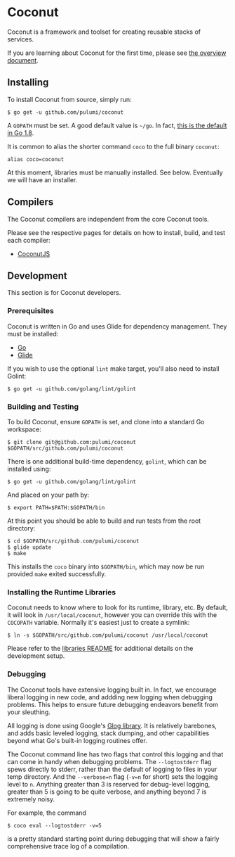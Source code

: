 # Coconut

Coconut is a framework and toolset for creating reusable stacks of services.

If you are learning about Coconut for the first time, please see [the overview document](docs/overview.md).

## Installing

To install Coconut from source, simply run:

    $ go get -u github.com/pulumi/coconut

A `GOPATH` must be set.  A good default value is `~/go`.  In fact, [this is the default in Go 1.8](
https://github.com/golang/go/issues/17262).

It is common to alias the shorter command `coco` to the full binary `coconut`:

    alias coco=coconut

At this moment, libraries must be manually installed.  See below.  Eventually we will have an installer.

## Compilers

The Coconut compilers are independent from the core Coconut tools.

Please see the respective pages for details on how to install, build, and test each compiler:

* [CoconutJS](tools/cocojs/README.md)

## Development

This section is for Coconut developers.

### Prerequisites

Coconut is written in Go and uses Glide for dependency management.  They must be installed:

* [Go](https://golang.org/doc/install)
* [Glide](https://github.com/Masterminds/glide)

If you wish to use the optional `lint` make target, you'll also need to install Golint:

    $ go get -u github.com/golang/lint/golint

### Building and Testing

To build Coconut, ensure `GOPATH` is set, and clone into a standard Go workspace:

    $ git clone git@github.com:pulumi/coconut $GOPATH/src/github.com/pulumi/coconut

There is one additional build-time dependency, `golint`, which can be installed using:

    $ go get -u github.com/golang/lint/golint

And placed on your path by:

    $ export PATH=$PATH:$GOPATH/bin

At this point you should be able to build and run tests from the root directory:

    $ cd $GOPATH/src/github.com/pulumi/coconut
    $ glide update
    $ make

This installs the `coco` binary into `$GOPATH/bin`, which may now be run provided `make` exited successfully.

### Installing the Runtime Libraries

Coconut needs to know where to look for its runtime, library, etc.  By default, it will look in `/usr/local/coconut`,
however you can override this with the `COCOPATH` variable.  Normally it's easiest just to create a symlink:

    $ ln -s $GOPATH/src/github.com/pulumi/coconut /usr/local/coconut

Please refer to the [libraries README](libs/README.md) for additional details on the development setup.

### Debugging

The Coconut tools have extensive logging built in.  In fact, we encourage liberal logging in new code, and addding new
logging when debugging problems.  This helps to ensure future debugging endeavors benefit from your sleuthing.

All logging is done using Google's [Glog library](https://github.com/golang/glog).  It is relatively barebones, and adds
basic leveled logging, stack dumping, and other capabilities beyond what Go's built-in logging routines offer.

The Coconut command line has two flags that control this logging and that can come in handy when debugging problems.  The
`--logtostderr` flag spews directly to stderr, rather than the default of logging to files in your temp directory.  And
the `--verbose=n` flag (`-v=n` for short) sets the logging level to `n`.  Anything greater than 3 is reserved for
debug-level logging, greater than 5 is going to be quite verbose, and anything beyond 7 is extremely noisy.

For example, the command

    $ coco eval --logtostderr -v=5

is a pretty standard starting point during debugging that will show a fairly comprehensive trace log of a compilation.

